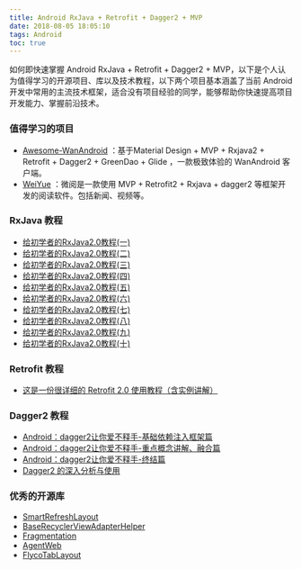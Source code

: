 ```yaml
---
title: Android RxJava + Retrofit + Dagger2 + MVP
date: 2018-08-05 18:05:10
tags: Android
toc: true
---
```


如何即快速掌握 Android RxJava + Retrofit + Dagger2 + MVP，以下是个人认为值得学习的开源项目、库以及技术教程，以下两个项目基本涵盖了当前 Android 开发中常用的主流技术框架，适合没有项目经验的同学，能够帮助你快速提高项目开发能力、掌握前沿技术。

### 值得学习的项目

- [Awesome-WanAndroid](https://github.com/JsonChao/Awesome-WanAndroid) ：基于Material Design + MVP + Rxjava2 + Retrofit + Dagger2 + GreenDao + Glide ，一款极致体验的 WanAndroid 客户端。
- [WeiYue](https://github.com/Will-Ls/WeiYue/) ：微阅是一款使用 MVP + Retrofit2 + Rxjava + dagger2 等框架开发的阅读软件。包括新闻、视频等。

### RxJava 教程

- [给初学者的RxJava2.0教程(一)](https://www.jianshu.com/p/464fa025229e)
- [给初学者的RxJava2.0教程(二)](https://www.jianshu.com/p/8818b98c44e2)
- [给初学者的RxJava2.0教程(三)](https://www.jianshu.com/p/128e662906af)
- [给初学者的RxJava2.0教程(四)](https://www.jianshu.com/p/bb58571cdb64)
- [给初学者的RxJava2.0教程(五)](https://www.jianshu.com/p/0f2d6c2387c9)
- [给初学者的RxJava2.0教程(六)](https://www.jianshu.com/p/e4c6d7989356)
- [给初学者的RxJava2.0教程(七)](https://www.jianshu.com/p/9b1304435564)
- [给初学者的RxJava2.0教程(八)](https://www.jianshu.com/p/a75ecf461e02)
- [给初学者的RxJava2.0教程(九)](https://www.jianshu.com/p/36e0f7f43a51)
- [给初学者的RxJava2.0教程(十)](https://www.jianshu.com/p/d6552d020307)

### Retrofit 教程

- [这是一份很详细的 Retrofit 2.0 使用教程（含实例讲解）](https://blog.csdn.net/carson_ho/article/details/73732076)

### Dagger2 教程

- [Android：dagger2让你爱不释手-基础依赖注入框架篇](https://www.jianshu.com/p/cd2c1c9f68d4)
- [Android：dagger2让你爱不释手-重点概念讲解、融合篇](https://www.jianshu.com/p/1d42d2e6f4a5)
- [Android：dagger2让你爱不释手-终结篇](https://www.jianshu.com/p/65737ac39c44)
- [Dagger2 的深入分析与使用](https://blog.xujiaji.com/post/learn-dagger)

### 优秀的开源库

- [SmartRefreshLayout](https://github.com/scwang90/SmartRefreshLayout)
- [BaseRecyclerViewAdapterHelper](https://github.com/CymChad/BaseRecyclerViewAdapterHelper)
- [Fragmentation](https://github.com/YoKeyword/Fragmentation)
- [AgentWeb](https://github.com/Justson/AgentWeb)
- [FlycoTabLayout](https://github.com/H07000223/FlycoTabLayout)

